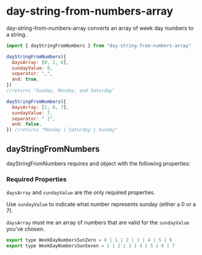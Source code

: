 # day-string-from-numbers-array

day-string-from-numbers-array converts an array of week day numbers to a string.

```javascript
import { dayStringFromNumbers } from "day-string-from-numbers-array"

dayStringFromNumbers({
  daysArray: [0, 1, 6],
  sundayValue: 0,
  separator: ",",
  and: true,
})
//returns "Sunday, Monday, and Saturday"

dayStringFromNumbers({
  daysArray: [1, 6, 7],
  sundayValue: 7,
  separator: " |",
  and: false,
}) //returns "Monday | Saturday | Sunday"
```

## dayStringFromNumbers

dayStringFromNumbers requires and object with the following properties:

### Required Properties

`daysArray` and `sundayValue` are the only required properties.

Use `sundayValue` to indicate what number represents sunday (either a 0 or a 7).

`daysArray` must me an array of numbers that are valid for the `sundayValue` you've chosen.

```javascript
export type WeekDayNumbersSunZero = 0 | 1 | 2 | 3 | 4 | 5 | 6
export type WeekDayNumbersSunSeven = 1 | 2 | 3 | 4 | 5 | 6 | 7
```
